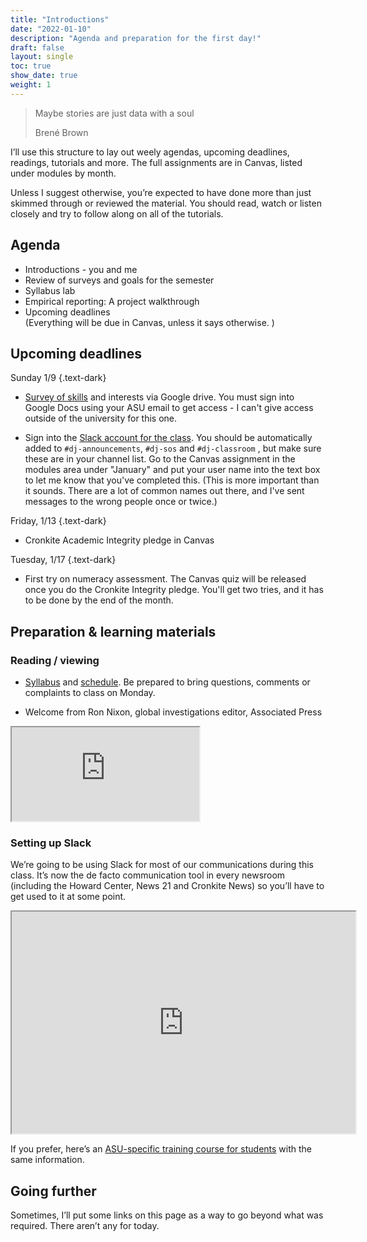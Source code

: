 ```yaml
---
title: "Introductions"
date: "2022-01-10"
description: "Agenda and preparation for the first day!"
draft: false
layout: single
toc: true
show_date: true
weight: 1
--- 
```



  <blockquote class="blockquote-big mb-3">
    <p>Maybe stories are just data with a soul</p>
    <span> Brené Brown </span>
  </blockquote>
  

I’ll use this structure to lay out weely agendas, upcoming deadlines, readings, tutorials and more.  The full assignments are in Canvas, listed under modules by month. 

Unless I suggest otherwise, you’re expected to have done more than just skimmed through or reviewed the material. You should read, watch or listen closely and try to follow along on all of the tutorials.

## Agenda

* Introductions - you and me
* Review of surveys and goals for the semester
* Syllabus lab
* Empirical reporting: A project walkthrough
* Upcoming deadlines <br> (Everything will be due in Canvas, unless it says otherwise. )

## Upcoming deadlines

Sunday 1/9
{.text-dark}

* [Survey of skills](https://forms.gle/9eub49FvEbkdYaMY8) and interests via Google drive. You must sign into Google Docs using your ASU email to get access - I can't give access outside of the university for this one.

* Sign into the [Slack account for the class](https://asu-2221-mco510-23712.slack.com/). You should be automatically added to ```#dj-announcements```, ```#dj-sos``` and ```#dj-classroom``` , but make sure these are in your channel list.  Go to the Canvas assignment in the modules area under "January" and put your user name into the text box to let me know that you've completed this. (This is more important than it sounds. There are a lot of common names out there, and I've sent messages to the wrong people once or twice.)

Friday, 1/13
{.text-dark}
* Cronkite Academic Integrity pledge in Canvas

Tuesday, 1/17
{.text-dark}

* First try on numeracy assessment. The Canvas quiz will be released once you do the Cronkite Integrity pledge. You'll get two tries, and it has to be done by the end of the month. 

## Preparation & learning materials

### Reading / viewing

* [Syllabus](/dataj/syllabus/) and [schedule](/dataj/schedule). Be prepared to bring questions, comments or complaints to class on Monday.
 
* Welcome from Ron Nixon, global investigations editor, Associated Press

<div class="class="ratio ratio-16x9" >
  <iframe  src="https://www.youtube.com/embed/olF0RQS02HA" allowfullscreen>
  </iframe>
</div>


### Setting up Slack

We’re going to be using Slack for most of our communications during this class. It’s now the de facto communication tool in every newsroom (including the Howard Center, News 21 and Cronkite News) so you’ll have to get used to it at some point.

<div>
<iframe style="width: 550px; height: 355px;" title="slackintro.mp4" src="https://player.mediaamp.io/p/U8-EDC/9g3InRHjsuLs/embed/select/media/8xwMqOSYRl_f?form=html" width="550" height="355" sandbox="allow-scripts allow-forms allow-same-origin" allowfullscreen="allowfullscreen" webkitallowfullscreen="webkitallowfullscreen" mozallowfullscreen="mozallowfullscreen" allow="autoplay *"></iframe>
<!-- again, this was in MediaAMP so I don't know how to get at it.-->
</div>

If you prefer, here’s an [ASU-specific training course for students](https://rise.articulatse.com/share/akWX1-IRl6dsbEPHlaHPXcFoe_AlAnXS#/) with the same information.


## Going further
Sometimes, I’ll put some links on this page as a way to go beyond what was required. There aren’t any for today.